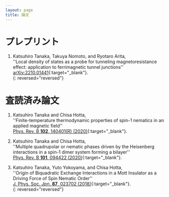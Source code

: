 ```yaml
---
layout: page
title: 論文
---
```

# プレプリント

1. Katsuhiro Tanaka, Takuya Nomoto, and Ryotaro Arita,  
''Local density of states as a probe for tunneling magnetoresistance effect: application to ferrimagnetic tunnel junctions''  
[arXiv:2210.01441](https://arxiv.org/abs/2210.01441){:target="_blank"}.  
{: reversed="reversed"}

# 査読済み論文

1. Katsuhiro Tanaka and Chisa Hotta,   
''Finite-temperature thermodynamic properties of spin-1 nematics in an applied magnetic field''    
[Phys. Rev. B **102**, 140401(R) (2020)](https://journals.aps.org/prb/abstract/10.1103/PhysRevB.102.140401){:target="_blank"}.   

1. Katsuhiro Tanaka and Chisa Hotta,  
''Multiple quadrupolar or nematic phases driven by the Heisenberg interactions in a spin-1 dimer system forming a bilayer''  
[Phys. Rev. B **101**, 094422 (2020)](https://link.aps.org/doi/10.1103/PhysRevB.101.094422){:target="_blank"}.  

1. Katsuhiro Tanaka, Yuto Yokoyama, and Chisa Hotta,  
''Origin of Biquadratic Exchange Interactions in a Mott Insulator as a Driving Force of Spin Nematic Order''  
[J. Phys. Soc. Jpn. **87**, 023702 (2018)](https://journals.jps.jp/doi/10.7566/JPSJ.87.023702){:target="_blank"}.   
{: reversed="reversed"}
